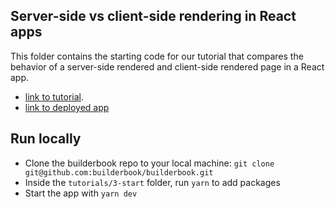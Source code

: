 ## Server-side vs client-side rendering in React apps
This folder contains the starting code for our tutorial that compares the behavior of a server-side rendered and client-side rendered page in a React app.

- [link to tutorial](https://hackernoon.com/server-side-vs-client-side-rendering-in-react-apps-443efd6f2e87).
- [link to deployed app](https://ssr-csr.builderbook.org/)


## Run locally
- Clone the builderbook repo to your local machine: `git clone git@github.com:builderbook/builderbook.git`
- Inside the `tutorials/3-start` folder, run `yarn` to add packages
- Start the app with `yarn dev`